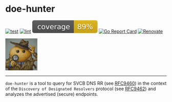 # doe-hunter

[![test](https://github.com/steffsas/doe-hunter/actions/workflows/test.yml/badge.svg?branch=main)](https://github.com/steffsas/doe-hunter/actions/workflows/test.yml)
[![lint](https://github.com/steffsas/doe-hunter/actions/workflows/lint.yml/badge.svg?branch=main)](https://github.com/steffsas/doe-hunter/actions/workflows/lint.yml)
[![coverage](https://raw.githubusercontent.com/steffsas/doe-hunter/badges/.badges/main/coverage.svg)](/.github/.testcoverage.yml)
[![Go Report Card](https://goreportcard.com/badge/github.com/steffsas/doe-hunter/lib?cache=v1)](https://goreportcard.com/report/github.com/steffsas/doe-hunter/lib)
[![Renovate](https://img.shields.io/badge/renovate-enabled-brightgreen.svg)](https://renovatebot.com)

<img src="./img/icon.png" alt="drawing" width="100"/>

----

`doe-hunter` is a tool to query for SVCB DNS RR (see [RFC9460](https://www.rfc-editor.org/rfc/rfc9460)) in the context of the `Discovery of Designated Resolvers` protocol (see [RFC9462](https://www.rfc-editor.org/rfc/rfc9462)) and analyzes the advertised (secure) endpoints.

